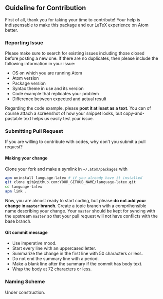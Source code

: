 Guideline for Contribution
---

First of all, thank you for taking your time to contribute!
Your help is indispensable to make this package and our LaTeX experience on Atom better.

### Reporting Issue
Please make sure to search for existing issues including those closed before posting a new one.
If there are no duplicates, then please include the following information in your issue:

- OS on which you are running Atom
- Atom version
- Package version
- Syntax theme in use and its version
- Code example that replicates your problem
- Difference between expected and actual result

Regarding the code example, please __post it at least as a text__.
You can of course attach a screenshot of how your snippet looks, but copy-and-pastable text helps us easily test your issue.

### Submitting Pull Request
If you are willing to contribute with codes, why don't you submit a pull request?

#### Making your change
Clone your fork and make a symlink in `~/.atom/packages` with

```bash
apm uninstall language-latex # if you already have it installed
git clone git@github.com:YOUR_GITHUB_NAME/language-latex.git
cd language-latex
apm link .
```

Now, you are almost ready to start coding, but please __do not add your change in `master` branch__.
Create a topic branch with a comprihensible name describing your change.
Your `master` should be kept for syncing with the upstream `master` so that your pull request will not have conflicts with the base branch.

#### Git commit message

- Use imperative mood.
- Start every line with an uppercased letter.
- Summarize the change in the first line with 50 characters or less.
- Do not end the summary line with a period.
- Make a blank line after the summary if the commit has body text.
- Wrap the body at 72 characters or less.

### Naming Scheme
Under construction.
